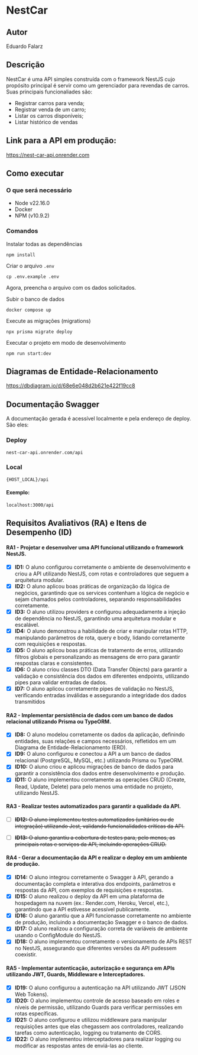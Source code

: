 # NestCar

## Autor 
Eduardo Falarz

## Descrição
NestCar é uma API simples construída com o framework NestJS cujo propósito principal é servir como um gerenciador
para revendas de carros.
Suas principais funcionaliades são:

- Registrar carros para venda;
- Registrar venda de um carro;
- Listar os carros disponíveis;
- Listar histórico de vendas

## Link para a API em produção:
https://nest-car-api.onrender.com

## Como executar

### O que será necessário
- Node v22.16.0
- Docker
- NPM (v10.9.2)

### Comandos
Instalar todas as dependências
```
npm install
```

Criar o arquivo `.env`
```
cp .env.example .env
```

Agora, preencha o arquivo com os dados solicitados.

Subir o banco de dados
```
docker compose up
```

Execute as migrações (migrations)
```
npx prisma migrate deploy
```

Executar o projeto em modo de desenvolvimento
```
npm run start:dev
```

## Diagramas de Entidade-Relacionamento

https://dbdiagram.io/d/68e6e048d2b621e422f19cc8

## Documentação Swagger
A documentação gerada é acessível localmente e pela endereço de deploy. São eles:

### Deploy
`nest-car-api.onrender.com/api`

### Local
`{HOST_LOCAL}/api`

#### Exemplo:
`localhost:3000/api`

## Requisitos Avaliativos (RA) e Itens de Desempenho (ID)

#### RA1 - Projetar e desenvolver uma API funcional utilizando o framework NestJS.

- [x] **ID1:** O aluno configurou corretamente o ambiente de desenvolvimento e criou a API utilizando NestJS, com rotas e controladores que seguem a arquitetura modular.
- [x] **ID2:** O aluno aplicou boas práticas de organização da lógica de negócios, garantindo que os services contenham a lógica de negócio e sejam chamados pelos controladores, separando responsabilidades corretamente.
- [x] **ID3:** O aluno utilizou providers e configurou adequadamente a injeção de dependência no NestJS, garantindo uma arquitetura modular e escalável.
- [x] **ID4:** O aluno demonstrou a habilidade de criar e manipular rotas HTTP, manipulando parâmetros de rota, query e body, lidando corretamente com requisições e respostas.
- [x] **ID5:** O aluno aplicou boas práticas de tratamento de erros, utilizando filtros globais e personalizando as mensagens de erro para garantir respostas claras e consistentes.
- [x] **ID6:** O aluno criou classes DTO (Data Transfer Objects) para garantir a validação e consistência dos dados em diferentes endpoints, utilizando pipes para validar entradas de dados.
- [x] **ID7:** O aluno aplicou corretamente pipes de validação no NestJS, verificando entradas inválidas e assegurando a integridade dos dados transmitidos

#### RA2 - Implementar persistência de dados com um banco de dados relacional utilizando Prisma ou TypeORM.

- [x] **ID8:** O aluno modelou corretamente os dados da aplicação, definindo entidades, suas relações e campos necessários, refletidos em um Diagrama de Entidade-Relacionamento (ERD).
- [x] **ID9:** O aluno configurou e conectou a API a um banco de dados relacional (PostgreSQL, MySQL, etc.) utilizando Prisma ou TypeORM.
- [x] **ID10:** O aluno criou e aplicou migrações de banco de dados para garantir a consistência dos dados entre desenvolvimento e produção.
- [x] **ID11:** O aluno implementou corretamente as operações CRUD (Create, Read, Update, Delete) para pelo menos uma entidade no projeto, utilizando NestJS.

#### RA3 - Realizar testes automatizados para garantir a qualidade da API.

- [ ] ~~**ID12:** O aluno implementou testes automatizados (unitários ou de integração) utilizando Jest, validando funcionalidades críticas da API.~~

- [ ] ~~**ID13:** O aluno garantiu a cobertura de testes para, pelo menos, as principais rotas e serviços da API, incluindo operações CRUD.~~

#### RA4 - Gerar a documentação da API e realizar o deploy em um ambiente de produção.

- [x] **ID14:** O aluno integrou corretamente o Swagger à API, gerando a documentação completa e interativa dos endpoints, parâmetros e respostas da API, com exemplos de requisições e respostas.
- [x] **ID15:** O aluno realizou o deploy da API em uma plataforma de hospedagem na nuvem (ex.: Render.com, Heroku, Vercel, etc.), garantindo que a API estivesse acessível publicamente.
- [x] **ID16:** O aluno garantiu que a API funcionasse corretamente no ambiente de produção, incluindo a documentação Swagger e o banco de dados.
- [x] **ID17:** O aluno realizou a configuração correta de variáveis de ambiente usando o ConfigModule do NestJS.
- [x] **ID18:** O aluno implementou corretamente o versionamento de APIs REST no NestJS, assegurando que diferentes versões da API pudessem coexistir.

#### RA5 - Implementar autenticação, autorização e segurança em APIs utilizando JWT, Guards, Middleware e Interceptadores.

- [x] **ID19:** O aluno configurou a autenticação na API utilizando JWT (JSON Web Tokens).
- [x] **ID20:** O aluno implementou controle de acesso baseado em roles e níveis de permissão, utilizando Guards para verificar permissões em rotas específicas.
- [x] **ID21:** O aluno configurou e utilizou middleware para manipular requisições antes que elas chegassem aos controladores, realizando tarefas como autenticação, logging ou tratamento de CORS.
- [x] **ID22:** O aluno implementou interceptadores para realizar logging ou modificar as respostas antes de enviá-las ao cliente.